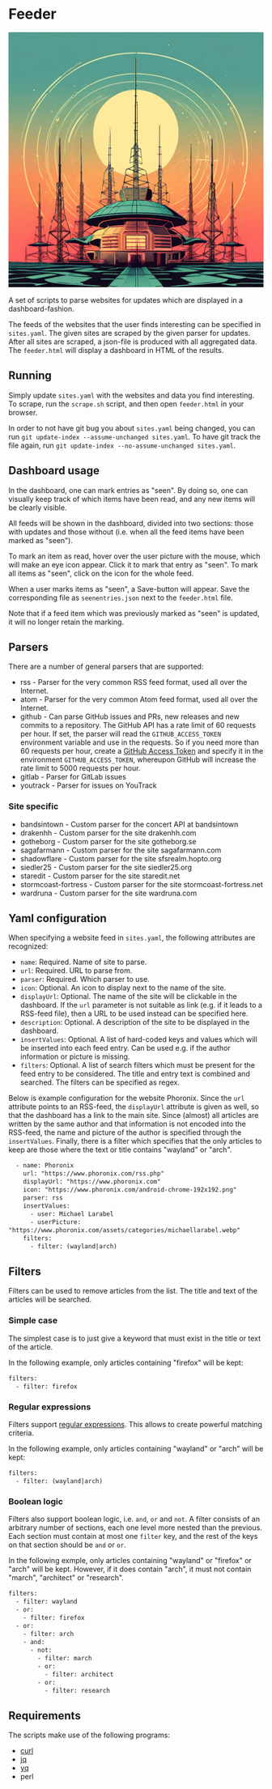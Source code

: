 # Feeder

![Feeder](feeder.png)

A set of scripts to parse websites for updates which are displayed in a dashboard-fashion.

The feeds of the websites that the user finds interesting can be specified in `sites.yaml`. The given sites are scraped by the given parser for updates. After all sites are scraped, a json-file is produced with all aggregated data. The `feeder.html` will display a dashboard in HTML of the results.

## Running

Simply update `sites.yaml` with the websites and data you find interesting. To scrape, run the `scrape.sh` script, and then open `feeder.html` in your browser.

In order to not have git bug you about `sites.yaml` being changed, you can run `git update-index --assume-unchanged sites.yaml`. To have git track the file again, run `git update-index --no-assume-unchanged sites.yaml`.

## Dashboard usage

In the dashboard, one can mark entries as "seen". By doing so, one can visually keep track of which items have been read, and any new items will be clearly visible.

All feeds will be shown in the dashboard, divided into two sections: those with updates and those without (i.e. when all the feed items have been marked as "seen").

To mark an item as read, hover over the user picture with the mouse, which will make an eye icon appear. Click it to mark that entry as "seen". To mark all items as "seen", click on the icon for the whole feed.

When a user marks items as "seen", a Save-button will appear. Save the corresponding file as `seenentries.json` next to the `feeder.html` file.

Note that if a feed item which was previously marked as "seen" is updated, it will no longer retain the marking.

## Parsers

There are a number of general parsers that are supported:

* rss - Parser for the very common RSS feed format, used all over the Internet.
* atom - Parser for the very common Atom feed format, used all over the Internet.
* github - Can parse GitHub issues and PRs, new releases and new commits to a repository. The GitHub API has a rate limit of 60 requests per hour. If set, the parser will read the `GITHUB_ACCESS_TOKEN` environment variable and use in the requests. So if you need more than 60 requests per hour, create a [GitHub Access Token](https://docs.github.com/en/authentication/keeping-your-account-and-data-secure/managing-your-personal-access-tokens) and specify it in the environment `GITHUB_ACCESS_TOKEN`, whereupon GitHub will increase the rate limit to 5000 requests per hour.
* gitlab - Parser for GitLab issues
* youtrack - Parser for issues on YouTrack

### Site specific
* bandsintown - Custom parser for the concert API at bandsintown
* drakenhh - Custom parser for the site drakenhh.com
* gotheborg - Custom parser for the site gotheborg.se
* sagafarmann - Custom parser for the site sagafarmann.com
* shadowflare - Custom parser for the site sfsrealm.hopto.org
* siedler25 - Custom parser for the site siedler25.org
* staredit - Custom parser for the site staredit.net
* stormcoast-fortress - Custom parser for the site stormcoast-fortress.net
* wardruna - Custom parser for the site wardruna.com
 

## Yaml configuration

When specifying a website feed in `sites.yaml`, the following attributes are recognized:

* `name`: Required. Name of site to parse.
* `url`: Required. URL to parse from.
* `parser`: Required. Which parser to use.
* `icon`: Optional. An icon to display next to the name of the site.
* `displayUrl`: Optional. The name of the site will be clickable in the dashboard. If the `url` parameter is not suitable as link (e.g. if it leads to a RSS-feed file), then a URL to be used instead can be specified here.
* `description`: Optional. A description of the site to be displayed in the dashboard.
* `insertValues`: Optional. A list of hard-coded keys and values which will be inserted into each feed entry. Can be used e.g. if the author information or picture is missing.
* `filters`: Optional. A list of search filters which must be present for the feed entry to be considered. The title and entry text is combined and searched. The filters can be specified as regex.


Below is example configuration for the website Phoronix. Since the `url` attribute points to an RSS-feed, the `displayUrl` attribute is given as well, so that the dashboard has a link to the main site. Since (almost) all articles are written by the same author and that information is not encoded into the RSS-feed, the name and picture of the author is specified through the `insertValues`. Finally, there is a filter which specifies that the only articles to keep are those where the text or title contains "wayland" or "arch".

```
  - name: Phoronix
    url: "https://www.phoronix.com/rss.php"
    displayUrl: "https://www.phoronix.com"
    icon: "https://www.phoronix.com/android-chrome-192x192.png"
    parser: rss
    insertValues:
      - user: Michael Larabel
      - userPicture: "https://www.phoronix.com/assets/categories/michaellarabel.webp"
    filters:
      - filter: (wayland|arch)
```

## Filters

Filters can be used to remove articles from the list. The title and text of the articles will be searched.

### Simple case

The simplest case is to just give a keyword that must exist in the title or text of the article.

In the following example, only articles containing "firefox" will be kept:

```
filters:
  - filter: firefox
```

### Regular expressions

Filters support [regular expressions](https://en.wikipedia.org/wiki/Regular_expression). This allows to create powerful matching criteria.

In the following example, only articles containing "wayland" or "arch" will be kept:

```
filters:
  - filter: (wayland|arch)
```

### Boolean logic

Filters also support boolean logic, i.e. `and`, `or` and `not`. A filter consists of an arbitrary number of sections, each one level more nested than the previous. Each section must contain at most one `filter` key, and the rest of the keys on that section should be `and` or `or`.

In the following exmple, only articles containing "wayland" or "firefox" or "arch" will be kept. However, if it does contain "arch", it must not contain "march", "architect" or "research".

```
filters:
  - filter: wayland
  - or:
    - filter: firefox
  - or:
    - filter: arch
    - and:
      - not:
        - filter: march
        - or:
          - filter: architect
        - or:
          - filter: research
```

## Requirements

The scripts make use of the following programs:

* [curl](https://curl.se)
* [jq](https://github.com/jqlang/jq)
* [yq](https://github.com/mikefarah/yq)
* perl
